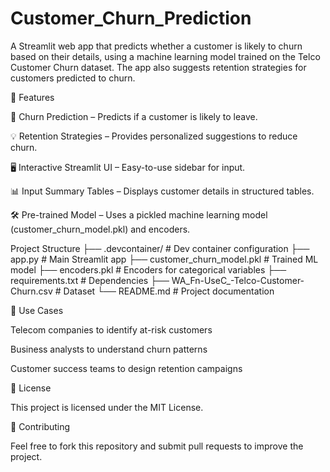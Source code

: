# Customer_Churn_Prediction
A Streamlit web app that predicts whether a customer is likely to churn based on their details, using a machine learning model trained on the Telco Customer Churn dataset.
The app also suggests retention strategies for customers predicted to churn.

🚀 Features

🔮 Churn Prediction – Predicts if a customer is likely to leave.

💡 Retention Strategies – Provides personalized suggestions to reduce churn.

🖥 Interactive Streamlit UI – Easy-to-use sidebar for input.

📊 Input Summary Tables – Displays customer details in structured tables.

🛠 Pre-trained Model – Uses a pickled machine learning model (customer_churn_model.pkl) and encoders.

Project Structure
├── .devcontainer/               # Dev container configuration
├── app.py                       # Main Streamlit app
├── customer_churn_model.pkl      # Trained ML model
├── encoders.pkl                  # Encoders for categorical variables
├── requirements.txt              # Dependencies
├── WA_Fn-UseC_-Telco-Customer-Churn.csv   # Dataset
└── README.md                    # Project documentation


🎯 Use Cases

Telecom companies to identify at-risk customers

Business analysts to understand churn patterns

Customer success teams to design retention campaigns

📜 License

This project is licensed under the MIT License.

🤝 Contributing

Feel free to fork this repository and submit pull requests to improve the project.
